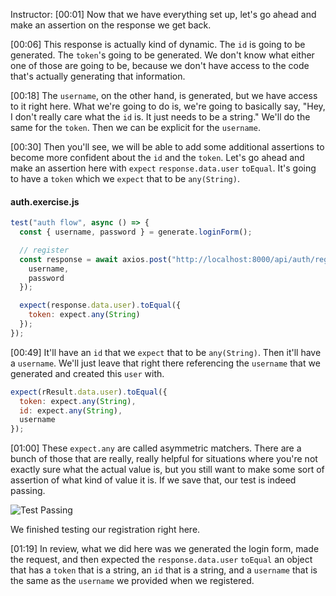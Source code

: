 Instructor: [00:01] Now that we have everything set up, let's go ahead and make an assertion on the response we get back.

[00:06] This response is actually kind of dynamic. The `id` is going to be generated. The `token`'s going to be generated. We don't know what either one of those are going to be, because we don't have access to the code that's actually generating that information.

[00:18] The `username`, on the other hand, is generated, but we have access to it right here. What we're going to do is, we're going to basically say, "Hey, I don't really care what the `id` is. It just needs to be a string." We'll do the same for the `token`. Then we can be explicit for the `username`.

[00:30] Then you'll see, we will be able to add some additional assertions to become more confident about the `id` and the `token`. Let's go ahead and make an assertion here with `expect` `response.data.user` `toEqual`. It's going to have a `token` which we `expect` that to be `any(String)`.

#### auth.exercise.js

```javascript
test("auth flow", async () => {
  const { username, password } = generate.loginForm();

  // register
  const response = await axios.post("http://localhost:8000/api/auth/register", {
    username,
    password
  });

  expect(response.data.user).toEqual({
    token: expect.any(String)
  });
});
```

[00:49] It'll have an `id` that we `expect` that to be `any(String)`. Then it'll have a `username`. We'll just leave that right there referencing the `username` that we generated and created this `user` with.

```javascript
expect(rResult.data.user).toEqual({
  token: expect.any(String),
  id: expect.any(String),
  username
});
```

[01:00] These `expect.any` are called asymmetric matchers. There are a bunch of those that are really, really helpful for situations where you're not exactly sure what the actual value is, but you still want to make some sort of assertion of what kind of value it is. If we save that, our test is indeed passing.

![Test Passing](https://res.cloudinary.com/dg3gyk0gu/image/upload/v1575568619/transcript-images/25_scikit-learn-make-assertions-on-http-api-responses-for-registration-passing.jpg)

We finished testing our registration right here.

[01:19] In review, what we did here was we generated the login form, made the request, and then expected the `response.data.user` `toEqual` an object that has a `token` that is a string, an `id` that is a string, and a `username` that is the same as the `username` we provided when we registered.
